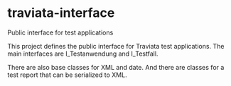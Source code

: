 traviata-interface
==================

Public interface for test applications

This project defines the public interface for Traviata test applications.
The main interfaces are I_Testanwendung and I_Testfall.

There are also base classes for XML and date. And there are classes for a test report that can be serialized to XML.

